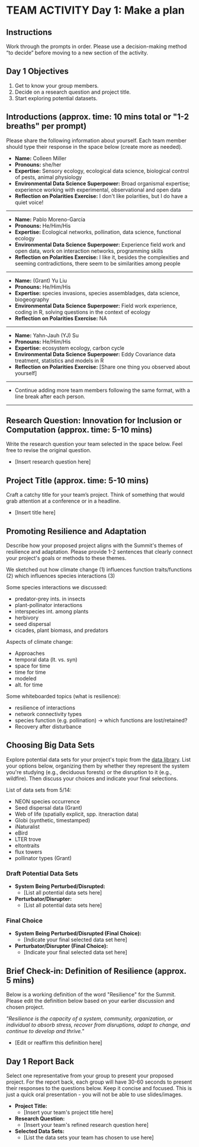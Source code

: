 # TEAM ACTIVITY Day 1: Make a plan

## Instructions
Work through the prompts in order. Please use a decision-making method “to decide” before moving to a new section of the activity.  

## Day 1 Objectives
1. Get to know your group members.
2. Decide on a research question and project title.
3. Start exploring potential datasets.

## Introductions (approx. time: 10 mins total or "1-2 breaths" per prompt)
Please share the following information about yourself. Each team member should type their response in the space below (create more as needed).

  - **Name:** Colleen Miller
  - **Pronouns:** she/her
  - **Expertise:** Sensory ecology, ecological data science, biological control of pests, animal physiology
  - **Environmental Data Science Superpower:** Broad organismal expertise; experience working with experimental, observational and open data
  - **Reflection on Polarities Exercise:** I don't like polarities, but I do have a quiet voice!

  ---
  - **Name:** Pablo Moreno-García
  - **Pronouns:** He/Him/His
  - **Expertise:** Ecological networks, pollination, data science, functional ecology
  - **Environmental Data Science Superpower:** Experience field work and open data, work on interaction networks, programming skills
  - **Reflection on Polarities Exercise:** I like it, besides the complexities and seeming contradictions, there seem to be similarities among people

  ---
  - **Name:** (Grant) Yu Liu
  - **Pronouns:** He/Him/His
  - **Expertise:** species invasions, species assembladges, data science, biogeography
  - **Environmental Data Science Superpower:** Field work experience, coding in R, solving questions in the context of ecology
  - **Reflection on Polarities Exercise:** NA

  ---
   - **Name:** Yahn-Jauh (YJ) Su
  - **Pronouns:** He/Him/His
  - **Expertise:** ecosystem ecology, carbon cycle
  - **Environmental Data Science Superpower:** Eddy Covariance data treatment, statistics and models in R 
  - **Reflection on Polarities Exercise:** [Share one thing you observed about yourself]
  ---
  - Continue adding more team members following the same format, with a line break after each person.
  ---
## Research Question: Innovation for Inclusion or Computation (approx. time: 5-10 mins)
Write the research question your team selected in the space below. Feel free to revise the original question.

- [Insert research question here]


## Project Title (approx. time: 5-10 mins)
Craft a catchy title for your team’s project. Think of something that would grab attention at a conference or in a headline.

- [Insert title here]


## Promoting Resilience and Adaptation
Describe how your proposed project aligns with the Summit's themes of resilience and adaptation. Please provide 1-2 sentences that clearly connect your project's goals or methods to these themes.

We sketched out how climate change (1) influences function traits/functions (2) which influences species interactions (3)

Some species interactions we discussed:
- predator-prey ints. in insects
- plant-pollinator interactions
- interspecies int. among plants
- herbivory
- seed dispersal
- cicades, plant biomass, and predators

Aspects of climate change:
- Approaches
- temporal data (lt. vs. syn)
- space for time
- time for time
- modeled
- alt. for time

Some whiteboarded topics (what is resilience):
- resilience of interactions
- network connectivity types
- species function (e.g. pollination) -> which functions are lost/retained?
- Recovery after disturbance

## Choosing Big Data Sets
Explore potential data sets for your project's topic from the [data library](https://cu-esiil.github.io/data-library/). List your options below, organizing them by whether they represent the system you're studying (e.g., deciduous forests) or the disruption to it (e.g., wildfire). Then discuss your choices and indicate your final selections.

List of data sets from 5/14:
- NEON species occurrence
- Seed dispersal data (Grant)
- Web of life (spatially explicit, spp. itneraction data)
- Globi (synthetic, timestamped)
- iNaturalist
- eBird
- LTER trove
- eltontraits
- flux towers
- pollinator types (Grant)


### Draft Potential Data Sets
  - **System Being Perturbed/Disrupted:**
    - [List all potential data sets here]
  - **Perturbator/Disrupter:**
    - [List all potential data sets here]

### Final Choice
  - **System Being Perturbed/Disrupted (Final Choice):**
    - [Indicate your final selected data set here]
  - **Perturbator/Disrupter (Final Choice):**
    - [Indicate your final selected data set here]



## Brief Check-in: Definition of Resilience (approx. 5 mins)
Below is a working definition of the word "Resilience" for the Summit. Please edit the definition below based on your earlier discussion and chosen project.

*"Resilience is the capacity of a system, community, organization, or individual to absorb stress, recover from disruptions, adapt to change, and continue to develop and thrive."*

- [Edit or reaffirm this definition here]


## Day 1 Report Back
Select one representative from your group to present your proposed project. For the report back, each group will have 30-60 seconds to present their responses to the questions below. Keep it concise and focused. This is just a quick oral presentation - you will not be able to use slides/images.

- **Project Title:**
  - [Insert your team's project title here]
- **Research Question:**
  - [Insert your team's refined research question here]
- **Selected Data Sets:**
  - [List the data sets your team has chosen to use here]
      
